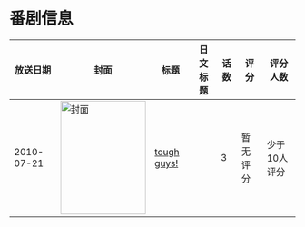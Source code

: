 # 番剧信息

|放送日期|封面|标题|日文标题|话数|评分|评分人数|
|---|---|---|---|---|---|---|
|2010-07-21|<img src="https://lain.bgm.tv/pic/cover/c/f1/79/454904_HPP7e.jpg" alt="封面" style="width:150px;height:200px;object-fit:cover;">|[tough guys!](https://bangumi.tv/subject/454904)||3|暂无评分|少于10人评分|
